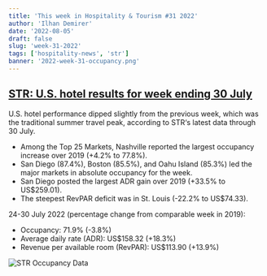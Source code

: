 ```yaml
---
title: 'This week in Hospitality & Tourism #31 2022'
author: 'Ilhan Demirer'
date: '2022-08-05'
draft: false
slug: 'week-31-2022'
tags: ['hospitality-news', 'str']
banner: '2022-week-31-occupancy.png'
---
```


## [STR: U.S. hotel results for week ending 30 July](https://str.com/press-release/str-us-hotel-results-week-ending-30-july)

U.S. hotel performance dipped slightly from the previous week, which was the traditional summer travel peak, according to STR‘s latest data through 30 July.

- Among the Top 25 Markets, Nashville reported the largest occupancy increase over 2019 (+4.2% to 77.8%).
- San Diego (87.4%), Boston (85.5%), and Oahu Island (85.3%) led the major markets in absolute occupancy for the week.
- San Diego posted the largest ADR gain over 2019 (+33.5% to US$259.01).
- The steepest RevPAR deficit was in St. Louis (-22.2% to US$74.33).

24-30 July 2022 (percentage change from comparable week in 2019):

- Occupancy: 71.9% (-3.8%)
- Average daily rate (ADR): US$158.32 (+18.3%)
- Revenue per available room (RevPAR): US$113.90 (+13.9%)

![STR Occupancy Data](/images/blogimages/2022-week-31-occupancy.png)
